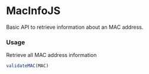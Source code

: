 # MacInfoJS
Basic API to retrieve information about an MAC address.


### Usage
Retrieve all MAC address information

```js
validateMAC(MAC)
```
